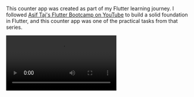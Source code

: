 This counter app was created as part of my Flutter learning journey. I followed [Asif Taj's Flutter Bootcamp on YouTube](https://youtu.be/ULg_aBP9TBI?si=5ElL-o35UH2r1ePc) to build a solid foundation in Flutter, and this counter app was one of the practical tasks from that series.

<video src="https://github.com/user-attachments/assets/af988822-5c5b-42d8-9bbb-f6d61499b864" width="300" controls></video>

